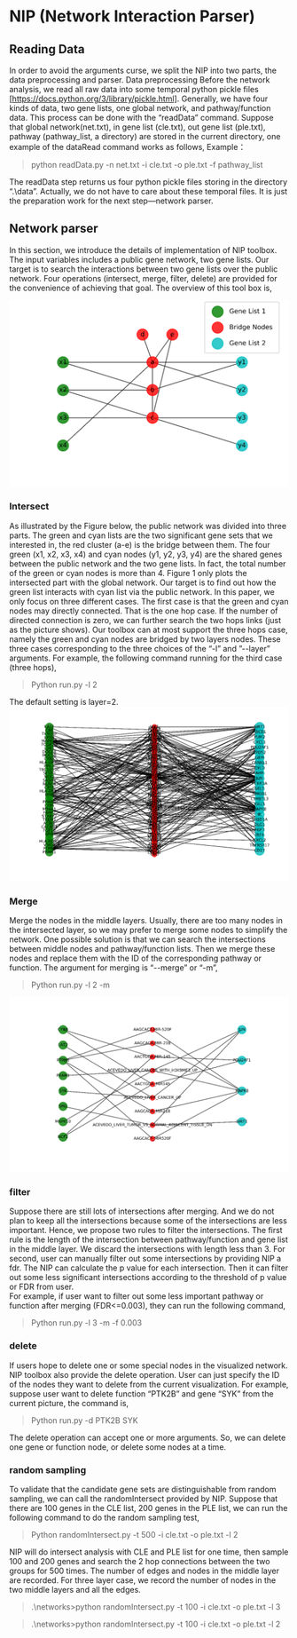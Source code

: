 # NIP (Network Interaction Parser)

## Reading Data

In order to avoid the arguments curse, we split the NIP into two parts, the data preprocessing and parser. 
Data preprocessing
Before the network analysis, we read all raw data into some temporal python pickle files [https://docs.python.org/3/library/pickle.html].  Generally, we have four kinds of data, two gene lists, one global network, and pathway/function data. This process can be done with the “readData” command. 
Suppose that global network(net.txt), in gene list (cle.txt), out gene list (ple.txt), pathway (pathway_list, a directory) are stored in the current directory, one example of the dataRead command works as follows,
Example：

>python readData.py -n net.txt -i cle.txt -o ple.txt -f  pathway_list

The readData step returns us four python pickle files storing in the directory “.\data”. Actually, we do not have to care about these temporal files. It is just the preparation work for the next step—network parser.


## Network parser

In this section, we introduce the details of implementation of NIP toolbox.  The input variables includes a public gene network, two gene lists. Our target is to search the interactions between two gene lists over the public network. Four operations (intersect, merge, filter, delete) are provided for the convenience of achieving that goal.
The overview of this tool box is,

![A demo of NIP](https://github.com/bruce803/NIP/blob/master/result/demo-NIP.png)



### Intersect
As illustrated by the Figure below, the public network was divided into three parts. The green and cyan lists are the two significant gene sets that we interested in, the red cluster (a-e) is the bridge between them.  The four green (x1, x2, x3, x4) and cyan nodes (y1, y2, y3, y4) are the shared genes between the public network and the two gene lists. In fact, the total number of the green or cyan nodes is more than 4. Figure 1 only plots the intersected part with the global network. Our target is to find out how the green list interacts with cyan list via the public network.  In this paper, we only focus on three different cases. The first case is that the green and cyan nodes may directly connected. That is the one hop case. If the number of directed connection is zero, we can further search the two hops links (just as the picture shows). Our toolbox can at most support the three hops case, namely the green and cyan nodes are bridged by two layers nodes.
These three cases corresponding to the three choices of the “-l” and ”--layer” arguments. For example, the following command running for the third case (three hops),

>Python run.py -l 2

The default setting is layer=2.
![A 2 hops example.](https://github.com/bruce803/NIP/blob/master/result/interaction2hops.png)

###	Merge
Merge the nodes in the middle layers. Usually, there are too many nodes in the intersected layer, so we may prefer to merge some nodes to simplify the network. One possible solution is that we can search the intersections between middle nodes and pathway/function lists. Then we merge these nodes and replace them with the ID of the corresponding pathway or function.
The argument for merging is “--merge” or “-m”, 

>Python run.py -l 2  -m 

![merge](https://github.com/bruce803/NIP/blob/master/result/merge.png)

###	filter
Suppose there are still lots of intersections after merging. And we do not plan to keep all the intersections because some of the intersections are less important. Hence, we propose two rules to filter the intersections. The first rule is the length of the intersection between pathway/function and gene list in the middle layer. We discard the intersections with length less than 3. For second, user can manually filter out some intersections by providing NIP a fdr. The NIP can calculate the p value for each intersection. Then it can filter out some less significant intersections according to the threshold of p value or FDR from user.  
For example, if user want to filter out some less important pathway or function after merging (FDR<=0.003), they can run the following command,

>Python run.py -l 3 -m  -f  0.003  

###	delete 
If users hope to delete one or some special nodes in the visualized network. NIP toolbox also provide the delete operation. User can just specify the ID of the nodes they want to delete from the current visualization. 
For example, suppose user want to delete function “PTK2B” and gene “SYK” from the current picture, the command is,

>Python run.py -d PTK2B SYK

The delete operation can accept one or more arguments. So, we can delete one gene or function node, or delete some nodes at a time.

###	random sampling
To validate that the candidate gene sets are distinguishable from random sampling, we can call the randomIntersect provided by NIP.  Suppose that there are 100 genes in the CLE list, 200 genes in the PLE list, we can run the following command to do the random sampling test,

>Python randomIntersect.py -t 500 -i cle.txt -o ple.txt -l 2

NIP will do intersect analysis with CLE and PLE list for one time, then sample 100 and 200 genes and search the 2 hop connections between the two groups for 500 times. The number of edges and nodes in the middle layer are recorded. For three layer case, we record the number of nodes in the two middle layers and all the edges.

>.\networks>python randomIntersect.py -t 100 -i cle.txt -o ple.txt -l 3

>.\networks>python randomIntersect.py -t 100 -i cle.txt -o ple.txt -l 2
